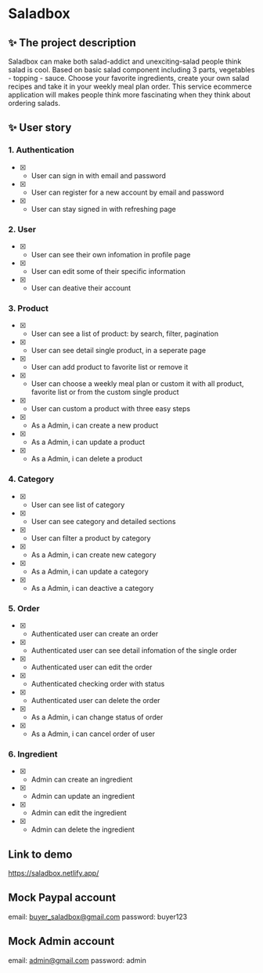 # Saladbox

## ✨ The project description
Saladbox can make both salad-addict and unexciting-salad people think salad is cool. Based on basic salad component including 3 parts, vegetables - topping - sauce. Choose your favorite ingredients, create your own salad recipes and take it in your weekly meal plan order. This service ecommerce application will makes people think more fascinating when they think about ordering salads. 

## ✨ User story

### 1. Authentication

- [x] - User can sign in with email and password
- [x] - User can register for a new account by email and password
- [x] - User can stay signed in with refreshing page

### 2. User

- [x] - User can see their own infomation in profile page
- [x] - User can edit some of their specific information
- [x] - User can deative their account

### 3. Product

- [x] - User can see a list of product: by search, filter, pagination
- [x] - User can see detail single product, in a seperate page
- [x] - User can add product to favorite list or remove it
- [x] - User can choose a weekly meal plan or custom it with all product, favorite list or from the custom single product
- [x] - User can custom a product with three easy steps
- [x] - As a Admin, i can create a new product
- [x] - As a Admin, i can update a product
- [x] - As a Admin, i can delete a product

### 4. Category

- [x] - User can see list of category
- [x] - User can see category and detailed sections
- [x] - User can filter a product by category
- [x] - As a Admin, i can create new category
- [x] - As a Admin, i can update a category
- [x] - As a Admin, i can deactive a category

### 5. Order

- [x] - Authenticated user can create an order
- [x] - Authenticated user can see detail infomation of the single order
- [x] - Authenticated user can edit the order
- [x] - Authenticated checking order with status
- [x] - Authenticated user can delete the order
- [x] - As a Admin, i can change status of order
- [x] - As a Admin, i can cancel order of user

### 6. Ingredient

- [x] - Admin can create an ingredient
- [x] - Admin can update an ingredient
- [x] - Admin can edit the ingredient
- [x] - Admin  can delete the ingredient

## Link to demo
https://saladbox.netlify.app/

## Mock Paypal account
email: buyer_saladbox@gmail.com
password: buyer123

## Mock Admin account
email: admin@gmail.com
password: admin

